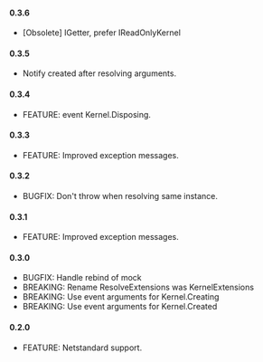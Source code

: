 #### 0.3.6
* [Obsolete] IGetter, prefer IReadOnlyKernel

#### 0.3.5
* Notify created after resolving arguments.

#### 0.3.4
* FEATURE: event Kernel.Disposing.

#### 0.3.3
* FEATURE: Improved exception messages.

#### 0.3.2
* BUGFIX: Don't throw when resolving same instance.

#### 0.3.1
* FEATURE: Improved exception messages.

#### 0.3.0
* BUGFIX: Handle rebind of mock
* BREAKING: Rename ResolveExtensions was KernelExtensions
* BREAKING: Use event arguments for Kernel.Creating
* BREAKING: Use event arguments for Kernel.Created

#### 0.2.0
* FEATURE: Netstandard support.

